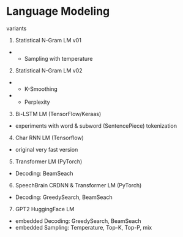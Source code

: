 # Language Modeling 
variants

1. Statistical N-Gram LM v01
- + Sampling with temperature

2. Statistical N-Gram LM v02 
- + K-Smoothing
- + Perplexity

3. Bi-LSTM LM (TensorFlow/Keraas)
- experiments with word & subword (SentencePiece) tokenization

4. Char RNN LM (Tensorflow)
- original very fast version

5. Transformer LM (PyTorch)
- Decoding: BeamSeach

6. SpeechBrain CRDNN & Transformer LM (PyTorch)
- Decoding: GreedySearch, BeamSeach

7. GPT2 HuggingFace LM
- embedded Decoding: GreedySearch, BeamSeach
- embedded Sampling: Temperature, Top-K, Top-P, mix